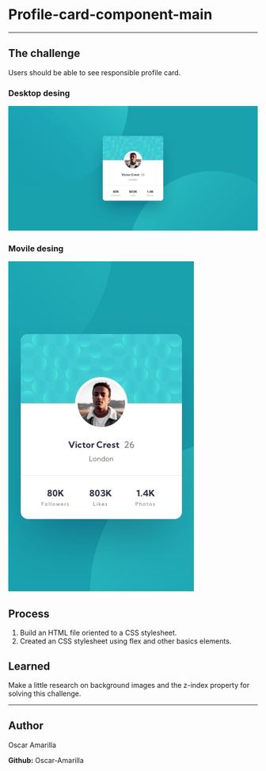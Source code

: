  # Profile-card-component-main
---
## The challenge

Users should be able to see responsible profile card.

### Desktop desing
![Desktop desing](./design/desktop-design.jpg)

### Movile desing
![Movile desing](./design/mobile-design.jpg)

## Process

1. Build an HTML file oriented to a CSS stylesheet.
1. Created an CSS stylesheet using flex and other basics elements.

## Learned

Make a little research on background images and the z-index property for solving this challenge.

---

## Author

Oscar Amarilla

**Github:** Oscar-Amarilla
